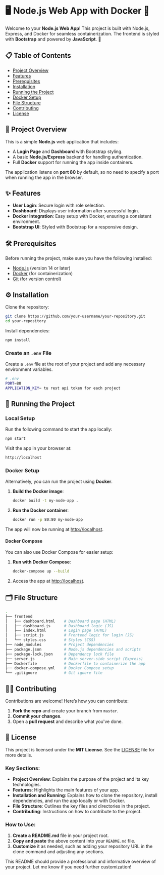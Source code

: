 # 🖥️ Node.js Web App with Docker 🐳

Welcome to your **Node.js Web App**! This project is built with Node.js, Express, and Docker for seamless containerization. The frontend is styled with **Bootstrap** and powered by **JavaScript**. 🚀

## 📋 Table of Contents

- [Project Overview](#project-overview)
- [Features](#features)
- [Prerequisites](#prerequisites)
- [Installation](#installation)
- [Running the Project](#running-the-project)
- [Docker Setup](#docker-setup)
- [File Structure](#file-structure)
- [Contributing](#contributing)
- [License](#license)

## 📖 Project Overview

This is a simple **Node.js** web application that includes:

- A **Login Page** and **Dashboard** with Bootstrap styling.
- A basic **Node.js/Express** backend for handling authentication.
- Full **Docker** support for running the app inside containers.

The application listens on **port 80** by default, so no need to specify a port when running the app in the browser.

## ✨ Features

- **User Login**: Secure login with role selection.
- **Dashboard**: Displays user information after successful login.
- **Docker Integration**: Easy setup with Docker, ensuring a consistent environment.
- **Bootstrap UI**: Styled with Bootstrap for a responsive design.

## 🛠️ Prerequisites

Before running the project, make sure you have the following installed:

- [Node.js](https://nodejs.org/) (version 14 or later)
- [Docker](https://www.docker.com/) (for containerization)
- [Git](https://git-scm.com/) (for version control)

## ⚙️ Installation

Clone the repository:

```bash
git clone https://github.com/your-username/your-repository.git
cd your-repository
```

Install dependencies:

```bash
npm install
```

### Create an `.env` File

Create a `.env` file at the root of your project and add any necessary environment variables.

```bash
# .env
PORT=80
APPLICATION_KEY= tu rest api token for each project
```

## 🚀 Running the Project

### Local Setup

Run the following command to start the app locally:

```bash
npm start
```

Visit the app in your browser at:

```bash
http://localhost
```

### Docker Setup

Alternatively, you can run the project using **Docker**.

1. **Build the Docker image**:

   ```bash
   docker build -t my-node-app .
   ```

2. **Run the Docker container**:

   ```bash
   docker run -p 80:80 my-node-app
   ```

The app will now be running at [http://localhost](http://localhost).

#### Docker Compose

You can also use Docker Compose for easier setup:

1. **Run with Docker Compose**:

   ```bash
   docker-compose up --build
   ```

2. Access the app at [http://localhost](http://localhost).

## 🗂️ File Structure

```bash
.
├── frontend
│   ├── dashboard.html    # Dashboard page (HTML)
│   ├── dashboard.js      # Dashboard logic (JS)
│   ├── index.html        # Login page (HTML)
│   ├── script.js         # Frontend logic for login (JS)
│   └── styles.css        # Styles (CSS)
├── node_modules          # Project dependencies
├── package.json          # Node.js dependencies and scripts
├── package-lock.json     # Dependency lock file
├── server.js             # Main server-side script (Express)
├── Dockerfile            # Dockerfile to containerize the app
├── docker-compose.yml    # Docker Compose setup
└── .gitignore            # Git ignore file
```

## 👨‍💻 Contributing

Contributions are welcome! Here’s how you can contribute:

1. **Fork the repo** and create your branch from `master`.
2. **Commit your changes**.
3. Open a **pull request** and describe what you've done.

## 📝 License

This project is licensed under the **MIT License**. See the [LICENSE](LICENSE) file for more details.

### Key Sections:

- **Project Overview**: Explains the purpose of the project and its key technologies.
- **Features**: Highlights the main features of your app.
- **Installation and Running**: Explains how to clone the repository, install dependencies, and run the app locally or with Docker.
- **File Structure**: Outlines the key files and directories in the project.
- **Contributing**: Instructions on how to contribute to the project.

### How to Use:

1. **Create a README.md** file in your project root.
2. **Copy and paste** the above content into your `README.md` file.
3. **Customize** it as needed, such as adding your repository URL in the clone command and adjusting any sections.

This README should provide a professional and informative overview of your project. Let me know if you need further customization!
